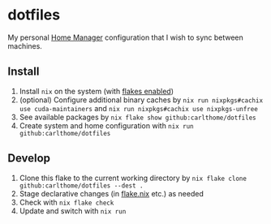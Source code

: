# dotfiles

My personal [Home Manager](https://github.com/nix-community/home-manager) configuration that I wish to sync between machines.

## Install

1. Install `nix` on the system (with [flakes enabled](https://nixos.wiki/wiki/Flakes#Enable_flakes))
1. (optional) Configure additional binary caches by `nix run nixpkgs#cachix use cuda-maintainers` and `nix run nixpkgs#cachix use nixpkgs-unfree`
1. See available packages by `nix flake show github:carlthome/dotfiles`
1. Create system and home configuration with `nix run github:carlthome/dotfiles`

## Develop

1. Clone this flake to the current working directory by `nix flake clone github:carlthome/dotfiles --dest .`
1. Stage declarative changes (in [flake.nix](./flake.nix) etc.) as needed
1. Check with `nix flake check`
1. Update and switch with `nix run`

